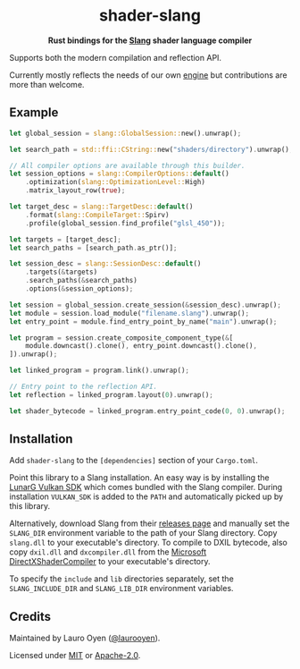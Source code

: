 <div align="center">

# shader-slang
**Rust bindings for the [Slang](https://github.com/shader-slang/slang/) shader language compiler**

</div>

Supports both the modern compilation and reflection API.

Currently mostly reflects the needs of our own [engine](https://github.com/FloatyMonkey/engine) but contributions are more than welcome.

## Example

```rust
let global_session = slang::GlobalSession::new().unwrap();

let search_path = std::ffi::CString::new("shaders/directory").unwrap();

// All compiler options are available through this builder.
let session_options = slang::CompilerOptions::default()
	.optimization(slang::OptimizationLevel::High)
	.matrix_layout_row(true);

let target_desc = slang::TargetDesc::default()
	.format(slang::CompileTarget::Spirv)
	.profile(global_session.find_profile("glsl_450"));

let targets = [target_desc];
let search_paths = [search_path.as_ptr()];

let session_desc = slang::SessionDesc::default()
	.targets(&targets)
	.search_paths(&search_paths)
	.options(&session_options);

let session = global_session.create_session(&session_desc).unwrap();
let module = session.load_module("filename.slang").unwrap();
let entry_point = module.find_entry_point_by_name("main").unwrap();

let program = session.create_composite_component_type(&[
	module.downcast().clone(), entry_point.downcast().clone(),
]).unwrap();

let linked_program = program.link().unwrap();

// Entry point to the reflection API.
let reflection = linked_program.layout(0).unwrap();

let shader_bytecode = linked_program.entry_point_code(0, 0).unwrap();
```

## Installation

Add `shader-slang` to the `[dependencies]` section of your `Cargo.toml`.

Point this library to a Slang installation. An easy way is by installing the [LunarG Vulkan SDK](https://vulkan.lunarg.com) which comes bundled with the Slang compiler. During installation `VULKAN_SDK` is added to the `PATH` and automatically picked up by this library.

Alternatively, download Slang from their [releases page](https://github.com/shader-slang/slang/releases) and manually set the `SLANG_DIR` environment variable to the path of your Slang directory. Copy `slang.dll` to your executable's directory. To compile to DXIL bytecode, also copy `dxil.dll` and `dxcompiler.dll` from the [Microsoft DirectXShaderCompiler](https://github.com/microsoft/DirectXShaderCompiler/releases) to your executable's directory.

To specify the `include` and `lib` directories separately, set the `SLANG_INCLUDE_DIR` and `SLANG_LIB_DIR` environment variables.

## Credits

Maintained by Lauro Oyen ([@laurooyen](https://github.com/laurooyen)).

Licensed under [MIT](LICENSE-MIT) or [Apache-2.0](LICENSE-APACHE).
